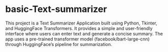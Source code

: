 # basic-Text-summarizer
This project is a Text Summarizer Application built using Python, Tkinter, and HuggingFace Transformers. It provides a simple and user-friendly interface where users can enter text and generate a concise summary. The app uses a pre-trained transformer model (facebook/bart-large-cnn) through HuggingFace’s pipeline for summarization.
